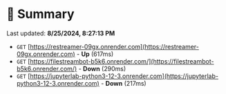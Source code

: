 # 📖 Summary
Last updated: **8/25/2024, 8:27:13 PM**

- `GET` [https://restreamer-09gx.onrender.com](https://restreamer-09gx.onrender.com) - **Up** (617ms)
- `GET` [https://filestreambot-b5k6.onrender.com/](https://filestreambot-b5k6.onrender.com/) - **Down** (290ms)
- `GET` [https://jupyterlab-python3-12-3.onrender.com](https://jupyterlab-python3-12-3.onrender.com) - **Down** (217ms)

